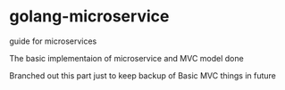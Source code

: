 # golang-microservice
guide for microservices

The basic implementaion of microservice and MVC model done

Branched out this part just to keep backup of Basic MVC things in future
